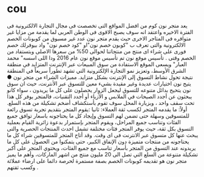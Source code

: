 # cou
 يعد متجر نون كوم من افضل المواقع التى تخصصت فى مجال التجارة الالكترونية فى الفترة الاخيره واعتقد انه سوف يصبح الاقوى فى الوطن العربى لما يقدمة من مزايا غير متوافره فى المتاجر الاخرى حيث يقدم متجر نون عدد غير مسبوق من كوبونات الخصم الالكترونية والتى تعرف ب "كوبون خصم نون"او "كود خصم نون" واد بيوفرلك خصم فورى على شراء اى منتج من منتجاتنا لحوالى 50% من سعرها الاصلى وبتستفاد من الخصم وقتى . تأسيس موقع نون تم تأسيس موقع نون عام 2016 ودا اللى اسسه" محمد العبار" ويسعى الموقع الاستفادة من سوق المبيعات عبر الإنترنت المتزايد في منطقة الشرق الأوسط، وتعزيز نمو التجارة الإلكترونية التي تشهد تطوراً سريعاً في المنطقة نتيجة تحول نشاط التسوق إلى الإنترنت بشكل متزايد. مميزات الشراء من متجر نون ●  يتيح نون اختيارات عديدة وغير مقيدة بشيء معين للتسوق عبر الأنترنت، حيث ان سوق نون يتحيح بدائل متنوعه للتسوق ليجعل الزوار يحصلون على كل ما يريدون ، سواء كانو يبحثون عن أجدد الصيحات في الملابس و الأزياء أو أجدد التقنيات، فالمتجر يوفر كل هذا تحت سقف واحد ، وبزيارة المحل سوف تقوم بأستكشاف أضخم تشكيلة من هذه السلع. أولاً: ما يقدمه المتجر لكسب ثقة العملاء: ثانيا :يقوم المتجر بتقديم تجربة تسوق رائعة للمتسوقين وسهلة حتى تضمن لهم التسوق وإيجاد كل ما يحتاجونه باسعار توافق جميع الفئات وتناسب جميع المراحل، ويقوم المتجر بإستمرار بدعوة زائرية القيام بعملية التسوق بكل ثقة، حيث يوفر المتجر فئات مختلفة تشمل احدث المنتجات الحصرية والتى يبحث عنها كل متسوق عبر الانترنت فى اى وقت. وقد أتاح المتجر للمتسوقين شراء كل ما يحتاجونه من منتجات متميزة دون الإنفاق الكبير، حتى يتمكنوا من الحصول على كل ما يريدونه عند التسوق من المتجر بأسعار تناسب مع جميع الفئات، ويحتوي المتجر على أكبر تشكيلة متنوعة من السلع التي تصل الى 20 مليون منتج من اشهر الماركات، وأهم ما يميز متجر نون هو تقديمه كوبونات الخصم بصفة مستمرة لحرصة دائما على ارضاء عملائة وكسب ثقتهم .
